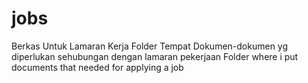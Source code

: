 # jobs
Berkas Untuk Lamaran Kerja
Folder Tempat Dokumen-dokumen yg diperlukan sehubungan dengan lamaran pekerjaan 
Folder where i put documents that needed for applying a job
